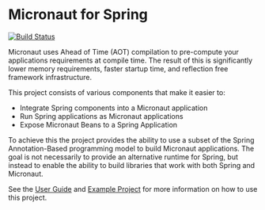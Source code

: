 # Micronaut for Spring


[![Build Status](https://travis-ci.org/micronaut-projects/micronaut-spring.svg?branch=master)](https://travis-ci.org/micronaut-projects/micronaut-spring)

Micronaut uses Ahead of Time (AOT) compilation to pre-compute your applications requirements at compile time. The result of this is significantly lower memory requirements, faster startup time, and reflection free framework infrastructure.

This project consists of various components that make it easier to:

* Integrate Spring components into a Micronaut application
* Run Spring applications as Micronaut applications
* Expose Micronaut Beans to a Spring Application

To achieve this the project provides the ability to use a subset of the Spring Annotation-Based programming model to build Micronaut applications. The goal is not necessarily to provide an alternative runtime for Spring, but instead to enable the ability to build libraries that work with both Spring and Micronaut.

See the [User Guide](https://micronaut-projects.github.io/micronaut-spring/latest/guide/index.html) and [Example Project](https://github.com/micronaut-projects/micronaut-spring/tree/master/examples/greeting-service) for more information on how to use this project.
